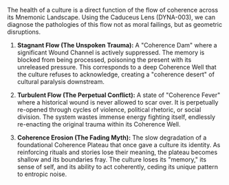The health of a culture is a direct function of the flow of coherence across its Mnemonic Landscape. Using the Caduceus Lens (DYNA-003), we can diagnose the pathologies of this flow not as moral failings, but as geometric disruptions.

1.  **Stagnant Flow (The Unspoken Trauma):** A "Coherence Dam" where a significant Wound Channel is actively suppressed. The memory is blocked from being processed, poisoning the present with its unreleased pressure. This corresponds to a deep Coherence Well that the culture refuses to acknowledge, creating a "coherence desert" of cultural paralysis downstream.

2.  **Turbulent Flow (The Perpetual Conflict):** A state of "Coherence Fever" where a historical wound is never allowed to scar over. It is perpetually re-opened through cycles of violence, political rhetoric, or social division. The system wastes immense energy fighting itself, endlessly re-enacting the original trauma within its Coherence Well.

3.  **Coherence Erosion (The Fading Myth):** The slow degradation of a foundational Coherence Plateau that once gave a culture its identity. As reinforcing rituals and stories lose their meaning, the plateau becomes shallow and its boundaries fray. The culture loses its "memory," its sense of self, and its ability to act coherently, ceding its unique pattern to entropic noise.